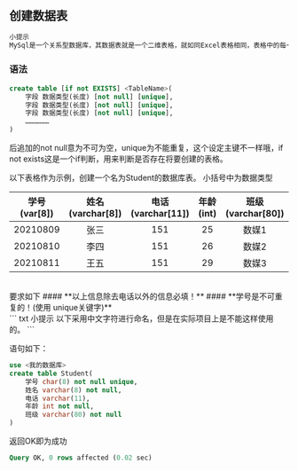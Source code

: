 ## 创建数据表


``` txt
小提示
MySql是一个关系型数据库，其数据表就是一个二维表格，就如同Excel表格相同，表格中的每一列成为字段。
```
### 语法
``` sql
create table [if not EXISTS] <TableName>(
    字段 数据类型(长度) [not null] [unique],
    字段 数据类型(长度) [not null] [unique],
    字段 数据类型(长度) [not null] [unique],
    ………………
)

```
后追加的not null意为不可为空，unique为不能重复，这个设定主键不一样哦，if not exists这是一个if判断，用来判断是否存在将要创建的表格。

以下表格作为示例，创建一个名为Student的数据库表。
小括号中为数据类型

学号(var[8])|姓名(varchar[8]) | 电话(varchar[11]) | 年龄(int) | 班级(varchar[80]) |
:-:|:-:|:-:|:-:|:-:
20210809|张三|151|25|数媒1|
20210810|李四|151|26|数媒2|
20210811|王五|151|29|数媒3|
<br/>
要求如下
#### **以上信息除去电话以外的信息必填！**
#### **学号是不可重复的！(使用 unique关键字)**
<br/>
``` txt
小提示
以下采用中文字符进行命名，但是在实际项目上是不能这样使用的。
```

语句如下：
``` sql
use <我的数据库>
create table Student(
    学号 char(8) not null unique,
    姓名 varchar(8) not null,
    电话 varchar(11),
    年龄 int not null,
    班级 varchar(80) not null
)
```

返回OK即为成功
``` sql 
Query OK, 0 rows affected (0.02 sec)
```
